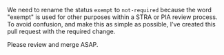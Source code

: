 We need to rename the status `exempt` to `not-required` because the word "exempt" is used for other purposes within a STRA or PIA review process. To avoid confusion, and make this as simple as possible, I've created this pull request with the required change.

Please review and merge ASAP.
